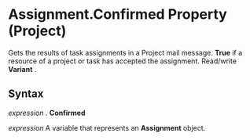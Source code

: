 
# Assignment.Confirmed Property (Project)

Gets the results of task assignments in a Project mail message.  **True** if a resource of a project or task has accepted the assignment. Read/write **Variant** .


## Syntax

 _expression_ . **Confirmed**

 _expression_ A variable that represents an **Assignment** object.

